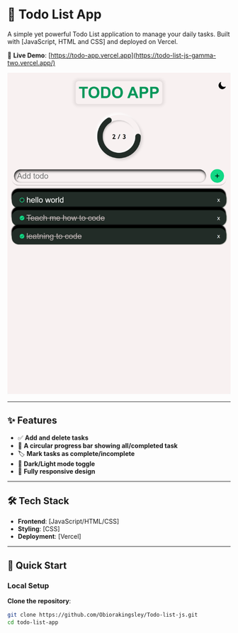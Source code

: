# 📝 Todo List App

A simple yet powerful Todo List application to manage your daily tasks. Built with [JavaScript, HTML and CSS] and deployed on Vercel.

🔗 **Live Demo**: [https://todo-app.vercel.app](https://todo-list-js-gamma-two.vercel.app/)

![Todo App Screenshot](images/screenshot.png)

---

## ✨ Features
- ✅ **Add and delete tasks**  
- 💎 **A circular progress bar showing all/completed task**  
- 🏷️ **Mark tasks as complete/incomplete**  
- 🌙 **Dark/Light mode toggle** 
- 📱 **Fully responsive design**  

---

## 🛠️ Tech Stack
- **Frontend**: [JavaScript/HTML/CSS]
- **Styling**: [CSS]  
- **Deployment**: [Vercel]  

---

## 🚀 Quick Start

### Local Setup
 **Clone the repository**:
   ```bash
   git clone https://github.com/Obiorakingsley/Todo-list-js.git
   cd todo-list-app
